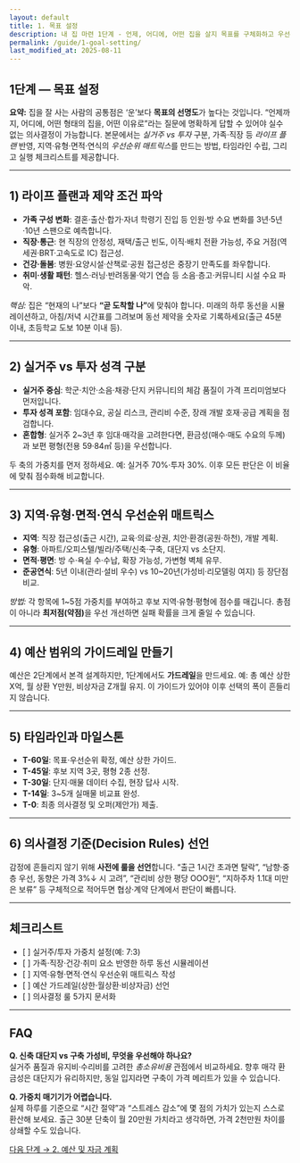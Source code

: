 ```yaml
---
layout: default
title: 1. 목표 설정
description: 내 집 마련 1단계 - 언제, 어디에, 어떤 집을 살지 목표를 구체화하고 우선순위를 정하는 방법. 실거주 vs 투자, 라이프플랜, 예산 범위, 체크리스트까지.
permalink: /guide/1-goal-setting/
last_modified_at: 2025-08-11
---
```


<section class="guide-detail">

<h1>1단계 — 목표 설정</h1>

<p><strong>요약:</strong> 집을 잘 사는 사람의 공통점은 ‘운’보다 <strong>목표의 선명도</strong>가 높다는 것입니다. “언제까지, 어디에, 어떤 형태의 집을, 어떤 이유로”라는 질문에 명확하게 답할 수 있어야 실수 없는 의사결정이 가능합니다. 본문에서는 <em>실거주 vs 투자</em> 구분, 가족·직장 등 <em>라이프 플랜</em> 반영, 지역·유형·면적·연식의 <em>우선순위 매트릭스</em>를 만드는 방법, 타임라인 수립, 그리고 실행 체크리스트를 제공합니다.</p>

<hr>

<h2>1) 라이프 플랜과 제약 조건 파악</h2>
<ul>
  <li><strong>가족 구성 변화</strong>: 결혼·출산·합가·자녀 학령기 진입 등 인원·방 수요 변화를 3년·5년·10년 스팬으로 예측합니다.</li>
  <li><strong>직장·통근</strong>: 현 직장의 안정성, 재택/출근 빈도, 이직·배치 전환 가능성, 주요 거점(역세권·BRT·고속도로 IC) 접근성.</li>
  <li><strong>건강·돌봄</strong>: 병원·요양시설·산책로·공원 접근성은 중장기 만족도를 좌우합니다.</li>
  <li><strong>취미·생활 패턴</strong>: 헬스·러닝·반려동물·악기 연습 등 소음·층고·커뮤니티 시설 수요 파악.</li>
</ul>

<p><em>핵심:</em> 집은 “현재의 나”보다 <strong>“곧 도착할 나”</strong>에 맞춰야 합니다. 미래의 하루 동선을 시뮬레이션하고, 아침/저녁 시간표를 그려보며 동선 제약을 숫자로 기록하세요(출근 45분 이내, 초등학교 도보 10분 이내 등).</p>

<hr>

<h2>2) 실거주 vs 투자 성격 구분</h2>
<ul>
  <li><strong>실거주 중심</strong>: 학군·치안·소음·채광·단지 커뮤니티의 체감 품질이 가격 프리미엄보다 먼저입니다.</li>
  <li><strong>투자 성격 포함</strong>: 임대수요, 공실 리스크, 관리비 수준, 장래 개발 호재·공급 계획을 점검합니다.</li>
  <li><strong>혼합형</strong>: 실거주 2~3년 후 임대·매각을 고려한다면, 환금성(매수·매도 수요의 두께)과 보편 평형(전용 59·84㎡ 등)을 우선합니다.</li>
</ul>

<p>두 축의 가중치를 먼저 정하세요. 예: 실거주 70%·투자 30%. 이후 모든 판단은 이 비율에 맞춰 점수화해 비교합니다.</p>

<hr>

<h2>3) 지역·유형·면적·연식 우선순위 매트릭스</h2>
<ul>
  <li><strong>지역</strong>: 직장 접근성(출근 시간), 교육·의료·상권, 치안·환경(공원·하천), 개발 계획.</li>
  <li><strong>유형</strong>: 아파트/오피스텔/빌라/주택/신축·구축, 대단지 vs 소단지.</li>
  <li><strong>면적·평면</strong>: 방 수·욕실 수·수납, 확장 가능성, 가변형 벽체 유무.</li>
  <li><strong>준공연식</strong>: 5년 이내(관리·설비 우수) vs 10~20년(가성비·리모델링 여지) 등 장단점 비교.</li>
</ul>

<p><em>방법:</em> 각 항목에 1~5점 가중치를 부여하고 후보 지역·유형·평형에 점수를 매깁니다. 총점이 아니라 <strong>최저점(약점)</strong>을 우선 개선하면 실패 확률을 크게 줄일 수 있습니다.</p>

<hr>

<h2>4) 예산 범위의 가이드레일 만들기</h2>
<p>예산은 2단계에서 본격 설계하지만, 1단계에서도 <strong>가드레일</strong>을 만드세요. 예: 총 예산 상한 X억, 월 상환 Y만원, 비상자금 Z개월 유지. 이 가이드가 있어야 이후 선택의 폭이 흔들리지 않습니다.</p>

<hr>

<h2>5) 타임라인과 마일스톤</h2>
<ul>
  <li><strong>T-60일</strong>: 목표·우선순위 확정, 예산 상한 가이드.</li>
  <li><strong>T-45일</strong>: 후보 지역 3곳, 평형 2종 선정.</li>
  <li><strong>T-30일</strong>: 단지·매물 데이터 수집, 현장 답사 시작.</li>
  <li><strong>T-14일</strong>: 3~5개 실매물 비교표 완성.</li>
  <li><strong>T-0</strong>: 최종 의사결정 및 오퍼(제안가) 제출.</li>
</ul>

<hr>

<h2>6) 의사결정 기준(Decision Rules) 선언</h2>
<p>감정에 흔들리지 않기 위해 <strong>사전에 룰을 선언</strong>합니다. “출근 1시간 초과면 탈락”, “남향·중층 우선, 동향은 가격 3%↓ 시 고려”, “관리비 상한 평당 OOO원”, “지하주차 1.1대 미만은 보류” 등 구체적으로 적어두면 협상·계약 단계에서 판단이 빠릅니다.</p>

<hr>

<h2>체크리스트</h2>
<ul>
  <li>[ ] 실거주/투자 가중치 설정(예: 7:3)</li>
  <li>[ ] 가족·직장·건강·취미 요소 반영한 하루 동선 시뮬레이션</li>
  <li>[ ] 지역·유형·면적·연식 우선순위 매트릭스 작성</li>
  <li>[ ] 예산 가드레일(상한·월상환·비상자금) 선언</li>
  <li>[ ] 의사결정 룰 5가지 문서화</li>
</ul>

<hr>

<h2>FAQ</h2>
<p><strong>Q. 신축 대단지 vs 구축 가성비, 무엇을 우선해야 하나요?</strong><br>실거주 품질과 유지비·수리비를 고려한 <em>총소유비용</em> 관점에서 비교하세요. 향후 매각 환금성은 대단지가 유리하지만, 동일 입지라면 구축이 가격 메리트가 있을 수 있습니다.</p>
<p><strong>Q. 가중치 매기기가 어렵습니다.</strong><br>실제 하루를 기준으로 “시간 절약”과 “스트레스 감소”에 몇 점의 가치가 있는지 스스로 환산해 보세요. 출근 30분 단축이 월 20만원 가치라고 생각하면, 가격 2천만원 차이를 상쇄할 수도 있습니다.</p>

<p>
<a class="btn primary" href="{{ '/guide/2-budget-plan/' | relative_url }}">다음 단계 → 2. 예산 및 자금 계획</a>
</p>

</section>
